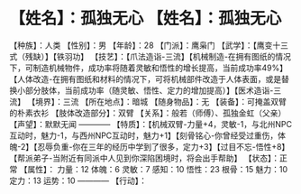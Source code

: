 # 【姓名】：孤独无心 【姓名】：孤独无心
【种族】：人类
【性别】：男
【年龄】：28
【门派】：鹰枭门
【武学】：【鹰变十三式（残缺）】【铁羽功】
【技艺】：【爪法造诣-三流】【机械制造-在拥有图纸的情况下，可制造机械物件，成功率将随着灵敏和悟性的增长提高，当前成功率49%】【人体改造-在拥有图纸和材料的情况下，可将机械部件改造于人体表面，或是替换小部分肢体，当前成功率（随灵敏、悟性、定力的增加提高）】【医术造诣-三流】
【境界】：三流
【所在地点】：暗城
【随身物品】：无
【装备】：可掩盖双臂的朴素衣衫
【肢体改造部分】：双臂
【关系】：般若（师傅）、孤独金虹（父亲）
【声望】：默默无闻
————
【特质】：【机械双臂-力量+4，灵敏-1，与北州NPC互动时，魅力-1，与西州NPC互动时，魅力+1】【刻骨铭心-你曾经受过重伤，体魄-2】【忍辱负重-你在三年的经历中学到了很多，定力+3】【过目不忘-悟性+8】【帮派弟子-当附近有同派中人见到你深陷困境时，将会出手帮助】
【状态】：正常
【属性】：
力量：12
体魄：6
灵敏：7
感知：10
悟性：23
根骨：15
魅力：10
定力：13
运势：10
————
【行动】：